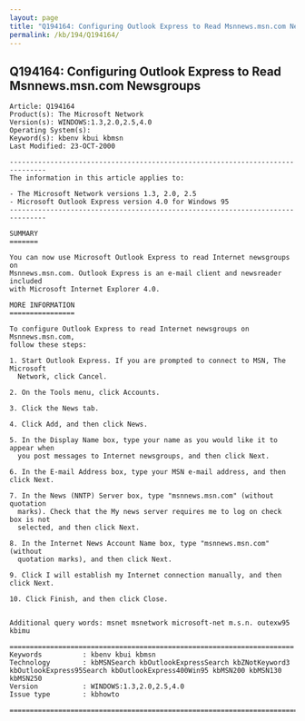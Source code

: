 ```yaml
---
layout: page
title: "Q194164: Configuring Outlook Express to Read Msnnews.msn.com Newsgroups"
permalink: /kb/194/Q194164/
---
```


## Q194164: Configuring Outlook Express to Read Msnnews.msn.com Newsgroups

	Article: Q194164
	Product(s): The Microsoft Network
	Version(s): WINDOWS:1.3,2.0,2.5,4.0
	Operating System(s): 
	Keyword(s): kbenv kbui kbmsn
	Last Modified: 23-OCT-2000
	
	-------------------------------------------------------------------------------
	The information in this article applies to:
	
	- The Microsoft Network versions 1.3, 2.0, 2.5 
	- Microsoft Outlook Express version 4.0 for Windows 95 
	-------------------------------------------------------------------------------
	
	SUMMARY
	=======
	
	You can now use Microsoft Outlook Express to read Internet newsgroups on
	Msnnews.msn.com. Outlook Express is an e-mail client and newsreader included
	with Microsoft Internet Explorer 4.0.
	
	MORE INFORMATION
	================
	
	To configure Outlook Express to read Internet newsgroups on Msnnews.msn.com,
	follow these steps:
	
	1. Start Outlook Express. If you are prompted to connect to MSN, The Microsoft
	  Network, click Cancel.
	
	2. On the Tools menu, click Accounts.
	
	3. Click the News tab.
	
	4. Click Add, and then click News.
	
	5. In the Display Name box, type your name as you would like it to appear when
	  you post messages to Internet newsgroups, and then click Next.
	
	6. In the E-mail Address box, type your MSN e-mail address, and then click Next.
	
	7. In the News (NNTP) Server box, type "msnnews.msn.com" (without quotation
	  marks). Check that the My news server requires me to log on check box is not
	  selected, and then click Next.
	
	8. In the Internet News Account Name box, type "msnnews.msn.com" (without
	  quotation marks), and then click Next.
	
	9. Click I will establish my Internet connection manually, and then click Next.
	
	10. Click Finish, and then click Close.
	
	
	Additional query words: msnet msnetwork microsoft-net m.s.n. outexw95 kbimu
	
	======================================================================
	Keywords          : kbenv kbui kbmsn 
	Technology        : kbMSNSearch kbOutlookExpressSearch kbZNotKeyword3 kbOutlookExpress95Search kbOutlookExpress400Win95 kbMSN200 kbMSN130 kbMSN250
	Version           : WINDOWS:1.3,2.0,2.5,4.0
	Issue type        : kbhowto
	
	=============================================================================
	
